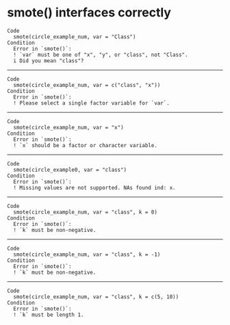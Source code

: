 # smote() interfaces correctly

    Code
      smote(circle_example_num, var = "Class")
    Condition
      Error in `smote()`:
      ! `var` must be one of "x", "y", or "class", not "Class".
      i Did you mean "class"?

---

    Code
      smote(circle_example_num, var = c("class", "x"))
    Condition
      Error in `smote()`:
      ! Please select a single factor variable for `var`.

---

    Code
      smote(circle_example_num, var = "x")
    Condition
      Error in `smote()`:
      ! `x` should be a factor or character variable.

---

    Code
      smote(circle_example0, var = "class")
    Condition
      Error in `smote()`:
      ! Missing values are not supported. NAs found ind: x.

---

    Code
      smote(circle_example_num, var = "class", k = 0)
    Condition
      Error in `smote()`:
      ! `k` must be non-negative.

---

    Code
      smote(circle_example_num, var = "class", k = -1)
    Condition
      Error in `smote()`:
      ! `k` must be non-negative.

---

    Code
      smote(circle_example_num, var = "class", k = c(5, 10))
    Condition
      Error in `smote()`:
      ! `k` must be length 1.

